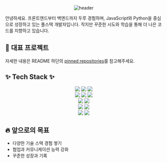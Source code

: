 <div align="center">
    <img src="https://capsule-render.vercel.app/api?type=waving&color=gradient&height=200&text=Welcome%20to%20Yihyun's%20GitHub&fontSize=50&animation=twinkling" alt="header"/>
</div>

안녕하세요. 프론트엔드부터 백엔드까지 두루 경험하며, JavaScript와 Python을 중심으로 성장하고 있는 풀스택 개발자입니다. 작지만 꾸준한 시도와 학습을 통해 더 나은 코드를 지향하고 있습니다.

## 📌 대표 프로젝트
자세한 내용은 README 하단의 [pinned repositories](#)를 참고해주세요.

## ✨ Tech Stack ✨

<div align="center">
  <img src="https://img.shields.io/badge/python-3776AB?style=for-the-badge&logo=python&logoColor=white"> 
  <img src="https://img.shields.io/badge/java-007396?style=for-the-badge&logo=java&logoColor=white"> 
  <img src="https://img.shields.io/badge/C-A8B9CC?style=for-the-badge&logo=C&logoColor=white">
  <br>
  
  <img src="https://img.shields.io/badge/javascript-F7DF1E.svg?style=for-the-badge&logo=javascript&logoColor=20232a">
  <img src="https://img.shields.io/badge/html5-E34F26.svg?style=for-the-badge&logo=html5&logoColor=white">
  <img src="https://img.shields.io/badge/css3-1572B6.svg?style=for-the-badge&logo=css3&logoColor=white">
  <br>
  
  <img src="https://img.shields.io/badge/react-20232a.svg?style=for-the-badge&logo=react&logoColor=61DAFB">
  <img src="https://img.shields.io/badge/vue.js-4FC08D?style=for-the-badge&logo=vue.js&logoColor=white">
  <br>
  
  <img src="https://img.shields.io/badge/linux-FCC624?style=for-the-badge&logo=linux&logoColor=black"> 
  <img src="https://img.shields.io/badge/amazonaws-232F3E?style=for-the-badge&logo=amazonaws&logoColor=white"> 
  <br>
  
  <img src="https://img.shields.io/badge/github-181717?style=for-the-badge&logo=github&logoColor=white">
  <img src="https://img.shields.io/badge/slack-4A154B?style=for-the-badge&logo=slack&logoColor=white">
  <br>
</div>

  ## 🔥 앞으로의 목표
- 다양한 기술 스택 경험 쌓기
- 협업과 커뮤니케이션 능력 강화
- 꾸준한 성장과 기록
